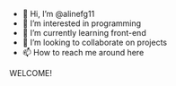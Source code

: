 - 👋 Hi, I’m @alinefg11
- 👀 I’m interested in programming
- 🌱 I’m currently learning front-end
- 💞️ I’m looking to collaborate on projects
- 📫 How to reach me around here

WELCOME!

<!---
alinefg11/alinefg11 is a ✨ special ✨ repository because its `README.md` (this file) appears on your GitHub profile.
You can click the Preview link to take a look at your changes.
--->
